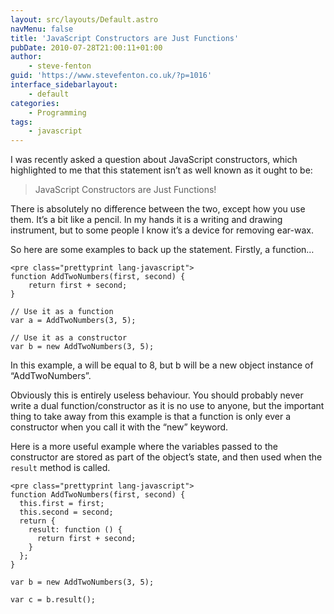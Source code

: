 ```yaml
---
layout: src/layouts/Default.astro
navMenu: false
title: 'JavaScript Constructors are Just Functions'
pubDate: 2010-07-28T21:00:11+01:00
author:
    - steve-fenton
guid: 'https://www.stevefenton.co.uk/?p=1016'
interface_sidebarlayout:
    - default
categories:
    - Programming
tags:
    - javascript
---
```


I was recently asked a question about JavaScript constructors, which highlighted to me that this statement isn’t as well known as it ought to be:

> JavaScript Constructors are Just Functions!

There is absolutely no difference between the two, except how you use them. It’s a bit like a pencil. In my hands it is a writing and drawing instrument, but to some people I know it’s a device for removing ear-wax.

So here are some examples to back up the statement. Firstly, a function…

```
<pre class="prettyprint lang-javascript">
function AddTwoNumbers(first, second) {
    return first + second;
}

// Use it as a function
var a = AddTwoNumbers(3, 5);

// Use it as a constructor
var b = new AddTwoNumbers(3, 5);
```
In this example, a will be equal to 8, but b will be a new object instance of “AddTwoNumbers”.

Obviously this is entirely useless behaviour. You should probably never write a dual function/constructor as it is no use to anyone, but the important thing to take away from this example is that a function is only ever a constructor when you call it with the “new” keyword.

Here is a more useful example where the variables passed to the constructor are stored as part of the object’s state, and then used when the `result` method is called.

```
<pre class="prettyprint lang-javascript">
function AddTwoNumbers(first, second) {
  this.first = first;
  this.second = second;
  return {
    result: function () {
      return first + second;
    }
  };
}

var b = new AddTwoNumbers(3, 5);

var c = b.result();
```